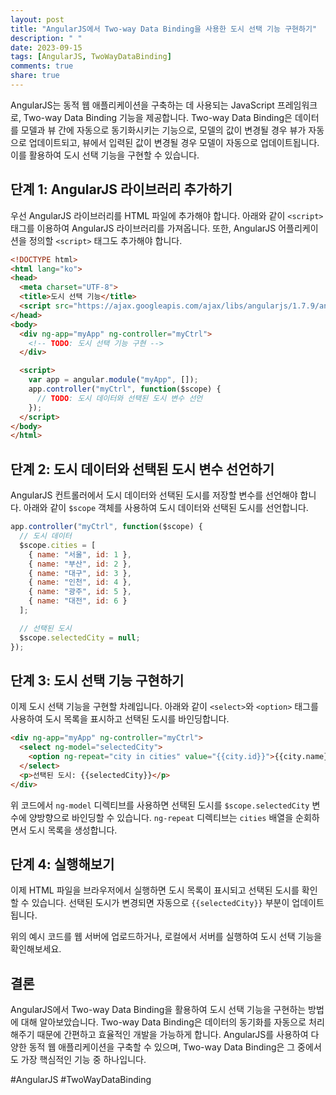 ```yaml
---
layout: post
title: "AngularJS에서 Two-way Data Binding을 사용한 도시 선택 기능 구현하기"
description: " "
date: 2023-09-15
tags: [AngularJS, TwoWayDataBinding]
comments: true
share: true
---
```


AngularJS는 동적 웹 애플리케이션을 구축하는 데 사용되는 JavaScript 프레임워크로, Two-way Data Binding 기능을 제공합니다. Two-way Data Binding은 데이터를 모델과 뷰 간에 자동으로 동기화시키는 기능으로, 모델의 값이 변경될 경우 뷰가 자동으로 업데이트되고, 뷰에서 입력된 값이 변경될 경우 모델이 자동으로 업데이트됩니다. 이를 활용하여 도시 선택 기능을 구현할 수 있습니다.

## 단계 1: AngularJS 라이브러리 추가하기

우선 AngularJS 라이브러리를 HTML 파일에 추가해야 합니다. 아래와 같이 `<script>` 태그를 이용하여 AngularJS 라이브러리를 가져옵니다. 또한, AngularJS 어플리케이션을 정의할 `<script>` 태그도 추가해야 합니다.

```html
<!DOCTYPE html>
<html lang="ko">
<head>
  <meta charset="UTF-8">
  <title>도시 선택 기능</title>
  <script src="https://ajax.googleapis.com/ajax/libs/angularjs/1.7.9/angular.min.js"></script>
</head>
<body>
  <div ng-app="myApp" ng-controller="myCtrl">
    <!-- TODO: 도시 선택 기능 구현 -->
  </div>

  <script>
    var app = angular.module("myApp", []);
    app.controller("myCtrl", function($scope) {
      // TODO: 도시 데이터와 선택된 도시 변수 선언
    });
  </script>
</body>
</html>
```

## 단계 2: 도시 데이터와 선택된 도시 변수 선언하기

AngularJS 컨트롤러에서 도시 데이터와 선택된 도시를 저장할 변수를 선언해야 합니다. 아래와 같이 `$scope` 객체를 사용하여 도시 데이터와 선택된 도시를 선언합니다.

```javascript
app.controller("myCtrl", function($scope) {
  // 도시 데이터
  $scope.cities = [
    { name: "서울", id: 1 },
    { name: "부산", id: 2 },
    { name: "대구", id: 3 },
    { name: "인천", id: 4 },
    { name: "광주", id: 5 },
    { name: "대전", id: 6 }
  ];

  // 선택된 도시
  $scope.selectedCity = null;
});
```

## 단계 3: 도시 선택 기능 구현하기

이제 도시 선택 기능을 구현할 차례입니다. 아래와 같이 `<select>`와 `<option>` 태그를 사용하여 도시 목록을 표시하고 선택된 도시를 바인딩합니다.

```html
<div ng-app="myApp" ng-controller="myCtrl">
  <select ng-model="selectedCity">
    <option ng-repeat="city in cities" value="{{city.id}}">{{city.name}}</option>
  </select>
  <p>선택된 도시: {{selectedCity}}</p>
</div>
```

위 코드에서 `ng-model` 디렉티브를 사용하면 선택된 도시를 `$scope.selectedCity` 변수에 양방향으로 바인딩할 수 있습니다. `ng-repeat` 디렉티브는 `cities` 배열을 순회하면서 도시 목록을 생성합니다.

## 단계 4: 실행해보기

이제 HTML 파일을 브라우저에서 실행하면 도시 목록이 표시되고 선택된 도시를 확인할 수 있습니다. 선택된 도시가 변경되면 자동으로 `{{selectedCity}}` 부분이 업데이트됩니다.

위의 예시 코드를 웹 서버에 업로드하거나, 로컬에서 서버를 실행하여 도시 선택 기능을 확인해보세요.

## 결론

AngularJS에서 Two-way Data Binding을 활용하여 도시 선택 기능을 구현하는 방법에 대해 알아보았습니다. Two-way Data Binding은 데이터의 동기화를 자동으로 처리해주기 때문에 간편하고 효율적인 개발을 가능하게 합니다. AngularJS를 사용하여 다양한 동적 웹 애플리케이션을 구축할 수 있으며, Two-way Data Binding은 그 중에서도 가장 핵심적인 기능 중 하나입니다.

#AngularJS #TwoWayDataBinding